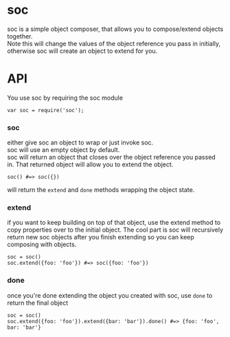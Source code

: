 soc
===

soc is a simple object composer, that allows you to compose/extend objects together.  
Note this will change the values of the object reference you pass in initially, otherwise soc will create an object to extend for you.

# API
You use soc by requiring the soc module
```
var soc = require('soc');
```


### soc
either give soc an object to wrap or just invoke soc.  
soc will use an empty object by default.  
soc will return an object that closes over the object reference you passed in.
That returned object will allow you to extend the object.  
```
soc() #=> soc({})
```
will return the ```extend``` and ```done``` methods wrapping the object state.


### extend
if you want to keep building on top of that object, use the extend method to copy properties over to the initial object.
The cool part is soc will recursively return new soc objects after you finish extending so you can keep composing with objects.
```
soc = soc()
soc.extend({foo: 'foo'}) #=> soc({foo: 'foo'})
```


### done
once you're done extending the object you created with soc, use ```done``` to return the final object
```
soc = soc()
soc.extend({foo: 'foo'}).extend({bar: 'bar'}).done() #=> {foo: 'foo', bar: 'bar'}
```
